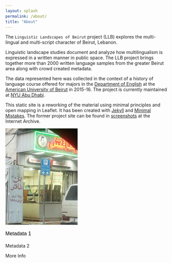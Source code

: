 ```yaml
---
layout: splash
permalink: /about/
title: "About"
---
```


The `Linguistic Landscapes of Beirut` project (LLB) explores the multi-lingual and multi-script character of Beirut, Lebanon. 

Linguistic landscape studies document and analyze how multilingualism is expressed in a written manner in public space. The LLB project brings together more than 2000 written language samples from the greater Beirut area along with crowd created metadata.

The data represented here was collected in the context of a history of language course offered for majors in the [Department of English](https://www.aub.edu.lb/fas/english/Pages/default.aspx) at the [American University of Beirut](https://www.aub.edu.lb/) in 2015-16. The project is currently maintained at [NYU Abu Dhabi](https://nyuad.nyu.edu).

This static site is a reworking of the material using minimal principles and open mapping in Leaflet. It has been created with [Jekyll](https://jekyllrb.com/docs/) and [Minimal Mistakes](https://mmistakes.github.io/minimal-mistakes/). The former project site can be found in [screenshots](https://web.archive.org/web/20181215000000*/llbeirut.org) at the Internet Archive. 

<div class="image-container">
    <div class="frame">
        <img src="/assets/images/ff42a90e-f94c-434b-b299-4ca850c35c55_t.png" class="thumbnail-img" />
        <div class="metadata">
            <p style="font-family: Georgia, sans-serif; font-size: 16px; color: black; font-size: 16px; margin-bottom: 20px;">Metadata 1</p>
            <p>Metadata 2</p>
            <p class="more-info">More Info</p>
        </div>
    </div>
</div>

<!-- Link to your CSS file -->
<link rel="stylesheet" href="/assets/styles.css">

<!-- Link to your JavaScript file -->
<script src="/assets/scripts.js"></script>